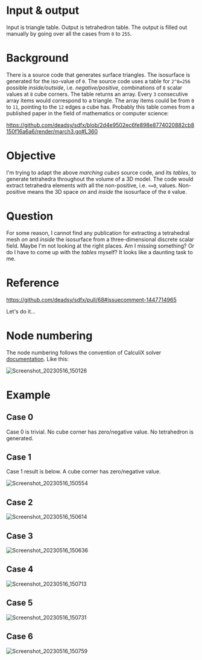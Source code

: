 # Input & output

Input is triangle table. Output is tetrahedron table. The output is filled out manually by going over all the cases from `0` to `255`.

# Background

There is a source code that generates surface triangles. The isosurface is generated for the iso-value of `0`. The source code uses a table for `2^8=256` possible *inside/outside*, i.e. *negative/positive*, combinations of `8` scalar values at `8` cube corners. The table returns an array. Every `3` consecutive array items would correspond to a triangle. The array items could be from `0` to `11`, pointing to the `12` edges a cube has. Probably this table comes from a published paper in the field of mathematics or computer science:

https://github.com/deadsy/sdfx/blob/2d4e9502ec6fe898e8774020882cb8150f16a6a6/render/march3.go#L360

# Objective

I'm trying to adapt the above *marching cubes* source code, and its *tables*, to generate tetrahedra throughout the volume of a 3D model. The code would extract tetrahedra elements with all the non-positive, i.e. `<=0`, values. Non-positive means the 3D space *on* and *inside* the isosurface of the `0` value.

# Question

For some reason, I cannot find any publication for extracting a tetrahedral mesh *on* and *inside* the isosurface from a three-dimensional discrete scalar field. Maybe I'm not looking at the right places. Am I missing something? Or do I have to come up with the *tables* myself? It looks like a daunting task to me.

# Reference

https://github.com/deadsy/sdfx/pull/68#issuecomment-1447714965

Let's do it...

# Node numbering

The node numbering follows the convention of CalculiX solver [documentation](http://www.dhondt.de/ccx_2.20.pdf). Like this:

![Screenshot_20230516_150126](https://github.com/Megidd/tetrahedron-table/assets/17475482/77ad0e34-3908-4c17-a8f6-ad0b7e31453b)

# Example

## Case 0

Case 0 is trivial. No cube corner has zero/negative value. No tetrahedron is generated.

## Case 1

Case 1 result is below. A cube corner has zero/negative value.

![Screenshot_20230516_150554](https://github.com/Megidd/tetrahedron-table/assets/17475482/e7541386-1d5f-48d5-ab0a-aabc7d133143)

## Case 2

![Screenshot_20230516_150614](https://github.com/Megidd/tetrahedron-table/assets/17475482/11ca2f44-6330-471c-867e-e049027cc012)

## Case 3

![Screenshot_20230516_150636](https://github.com/Megidd/tetrahedron-table/assets/17475482/d4fe71a4-91d5-458d-b224-086af1a55d64)

## Case 4

![Screenshot_20230516_150713](https://github.com/Megidd/tetrahedron-table/assets/17475482/58b949c4-a094-49fb-b2ca-6e40a9173aac)

## Case 5

![Screenshot_20230516_150731](https://github.com/Megidd/tetrahedron-table/assets/17475482/70fabcf7-eafc-4783-a149-d414746951cb)

## Case 6

![Screenshot_20230516_150759](https://github.com/Megidd/tetrahedron-table/assets/17475482/e21f6dc9-4a13-4c0a-9322-04729c1ef352)
